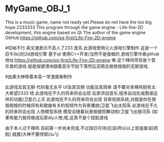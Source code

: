 # MyGame_OBJ_1
This is a music game, name not ready yet.Please do not have the too big hope.2333333
This program through the game engine - Life-fire-2D development, this engine based on Qt
The author of the game engine GitHub:https://github.com/sg-first/Life-Fire-2D-engine

#哎呦不行 英文渣表示不丢人了233
首先 此游戏使用元火游戏引擎制作 这是一个巨牛[bi]的2d游戏引擎 基于qt 使用C++开发(当然不是我做的
游戏引擎作者github地址:https://github.com/sg-first/Life-Fire-2D-engine
嗷 这个辣鸡项目是个音乐类的游戏 就是按键滑块随着音乐节拍下落然后泥萌去按按按按的无聊游戏.

#由某大神带着本高一学渣废柴制作

此游戏及其无聊 代码毫无水平 UI及其丑陋 功能及其简单 请不要对本辣鸡抱有太大希望2333
唔 此游戏在不久的将来将会出现 玩家添加音乐,程序自动生成图谱这样的功能(卫星已上天
   此游戏在不久的将来将会出现 背景视频系统,对就是你在按按按按的时候将有和歌曲有关的视频作为背景播放(卫星飞出太阳系
   此游戏在不久的将来将会出现 人物模型系统 模型会随着玩家按键而舞动啦(卫星飞出银河系
                              (如果有能力我将做成玩家diy人物,噫,这真不是个捏脸游戏
   
由于本人过于辣鸡 目前第一步尚未完成,不过指日可待(应该)所以以上皆是废话[捂脸]
就酱(大神不要喷窝(*/ω╲*)
